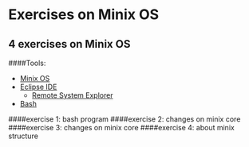 # Exercises on Minix OS

## 4 exercises on Minix OS
####Tools:
- [Minix OS](http://minix.com.hk/)
- [Eclipse IDE](https://eclipse.org/)
  - [Remote System Explorer](https://marketplace.eclipse.org/content/remote-system-explorer-ssh-telnet-ftp-and-dstore-protocols)
- [Bash](https://www.gnu.org/software/bash/)

####exercise 1:
bash program
####exercise 2:
changes on minix core
####exercise 3:
changes on minix core
####exercise 4:
about minix structure